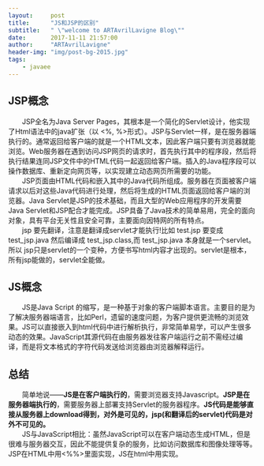 ```yaml
---
layout:     post
title:      "JS和JSP的区别"
subtitle:   " \"welcome to ARTAvrilLavigne Blog\""
date:       2017-11-11 21:57:00
author:     "ARTAvrilLavigne"
header-img: "img/post-bg-2015.jpg"
tags:
    - javaee
---
```

## JSP概念  
　　JSP全名为Java Server Pages，其根本是一个简化的Servlet设计，他实现了Html语法中的java扩张（以 <%, %>形式）。JSP与Servlet一样，是在服务器端执行的。通常返回给客户端的就是一个HTML文本，因此客户端只要有浏览器就能浏览。Web服务器在遇到访问JSP网页的请求时，首先执行其中的程序段，然后将执行结果连同JSP文件中的HTML代码一起返回给客户端。插入的Java程序段可以操作数据库、重新定向网页等，以实现建立动态网页所需要的功能。  
　　JSP页面由HTML代码和嵌入其中的Java代码所组成。服务器在页面被客户端请求以后对这些Java代码进行处理，然后将生成的HTML页面返回给客户端的浏览器。Java Servlet是JSP的技术基础，而且大型的Web应用程序的开发需要Java Servlet和JSP配合才能完成。JSP具备了Java技术的简单易用，完全的面向对象，具有平台无关性且安全可靠，主要面向因特网的所有特点。  
　　jsp 要先翻译，注意是翻译成servlet才能执行!比如 test.jsp 要变成 test_jsp.java 然后编译成 test_jsp.class,而 test_jsp.java 本身就是一个servlet。所以 jsp只是servlet的一个变种，方便书写html内容才出现的。servlet是根本，所有jsp能做的，servlet全能做。  
## JS概念  
　　JS是Java Script 的缩写，是一种基于对象的客户端脚本语言。主要目的是为了解决服务器端语言，比如Perl，遗留的速度问题，为客户提供更流畅的浏览效果。JS可以直接嵌入到html代码中进行解析执行，非常简单易学，可以产生很多动态的效果。JavaScript其源代码在由服务器发往客户端运行之前不需经过编译，而是将文本格式的字符代码发送给浏览器由浏览器解释运行。  
## 总结  
　　简单地说——**JS是在客户端执行的**，需要浏览器支持Javascript。**JSP是在服务器端执行的**，需要服务器上部署支持Servlet的服务器程序。**JS代码是能够直接从服务器上download得到，对外是可见的，jsp(和翻译后的servlet)代码是对外不可见的。**  
　　JS与JavaScript相比：虽然JavaScript可以在客户端动态生成HTML，但是很难与服务器交互，因此不能提供复杂的服务，比如访问数据库和图像处理等等。JSP在HTML中用<%%>里面实现，JS在html中用<Script></Script>实现。
